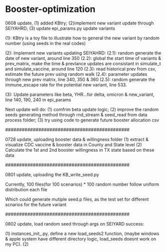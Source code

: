 # Booster-optimization

0608 update, (1) added KBtry; (2)implement new variant update through SEIYAHRD; (3) update epi_params.py update variants

(1): KBtry is a toy file to illustrate how to general the new variant by random number (using seeds in the real codes) 

(2): Implement new variants updating SEIYAHRD:
(2.1): random generate the date of new variant, around line 350
(2.2): global the start time of variants & prev_matrix, make the time & prevlance updates are consistant in simulate_t and simulate_vaccine, around line 120
(2.3): read historical prev from csv, estimate the future prev using random walk
(2.4): parameter updates through new prev matrix, line 340, 350 & 360
(2.5): random generate the immune_escape rate for the potential new variant, line 533.

(3): Update parameters like beta, YHR...for delta, omicron & new_variant, line 140, 190, 240 in epi_params

Next update will do:
(1) comfrim beta update logic; 
(2) improve the random seeds generating method through rnd_stream & seed_read from data process folder;
(3) try using code to generate future booster allocation csv

#############################################

0728 update, uploading booster data & willingness folder
(1) extract & visualize CDC vaccine & booster data in County and State level
(2) Calculate the 1st and 2nd booster willingness in TX state based on these data

#############################################

0801 update, uploading the KB_write_seed.py

Currently, 100 files(for 100 scenarios) * 100 random number follow uniform distribution each file

Which could generate mutiple seed.p files, as the test set for different scnarios for the future variant

#############################################

0802 update, load random seed through args on SEIYARD success:

(1) instances\_init_.py, define a new load_seeds2 function, (maybe windows & apple system have different directory logic, load_seeds doesnt work on my PC).
(2)
